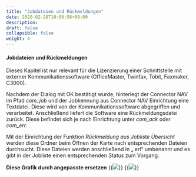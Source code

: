 ```yaml
---
title: "Jobdateien und Rückmeldungen"
date: 2020-02-28T10:08:56+09:00
description: 
draft: false
collapsible: false
weight: 4
---
```


#### Jobdateien und Rückmeldungen

Dieses Kapitel ist nur relevant für die Lizenzierung einer Schnittstelle mit externer Kommunikationssoftware (OfficeMaster, Twinfax, Tobit, Faxmaker, C3000).

Nachdem der Dialog mit OK bestätigt wurde, hinterlegt der Connector NAV im Pfad *com_job* und der Jobkennung aus Connector NAV Einrichtung eine Textdatei. Diese wird von der Kommunikationssoftware abgegriffen und verarbeitet. Anschließend liefert die Software eine Rückmeldungsdatei zurück. Diese befindet sich je nach Einrichtung unter *com_ack* oder *com_err.*

Mit der Einrichtung der Funktion *Rückmeldung aus Jobliste Übersicht* werden diese Ordner beim Öffnen der Karte nach entsprechenden Dateien durchsucht. Diese Dateien werden anschließend in „.erl“ umbenannt und es gibt in der Jobliste einen entsprechenden Status zum Vorgang.

**Diese Grafik durch angepasste ersetzen**
{{<img src="/images/connectornav/fax/jobdateien.PNG">}}
{{<img src="/images/connectornav/fax/jobliste.png" caption="Connector NAV Jobliste">}}
